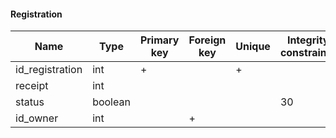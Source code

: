 #### Registration

| Name            | Type    | Primary key | Foreign key | Unique | Integrity constraints | Null/not null |
| --------------- | ------- | ----------- | ----------- | ------ | --------------------- | ------------- |
| id_registration | int     | +           |             | +      |                       | not null      |
| receipt         | int     |             |             |        |                       | not null      |
| status          | boolean |             |             |        | 30                    | not null      |
| id_owner        | int     |             | +           |        |                       | not null      |